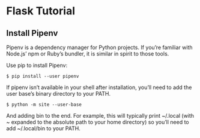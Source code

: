 # Flask Tutorial

## Install Pipenv

Pipenv is a dependency manager for Python projects. If you’re familiar with Node.js’ npm or Ruby’s bundler, it is similar in spirit to those tools.

Use pip to install Pipenv:

```shell
$ pip install --user pipenv
```

If pipenv isn’t available in your shell after installation, you’ll need to add the user base’s binary directory to your PATH.

```
$ python -m site --user-base
```

And adding bin to the end. For example, this will typically print ~/.local (with ~ expanded to the absolute path to your home directory) so you’ll need to add ~/.local/bin to your PATH.
